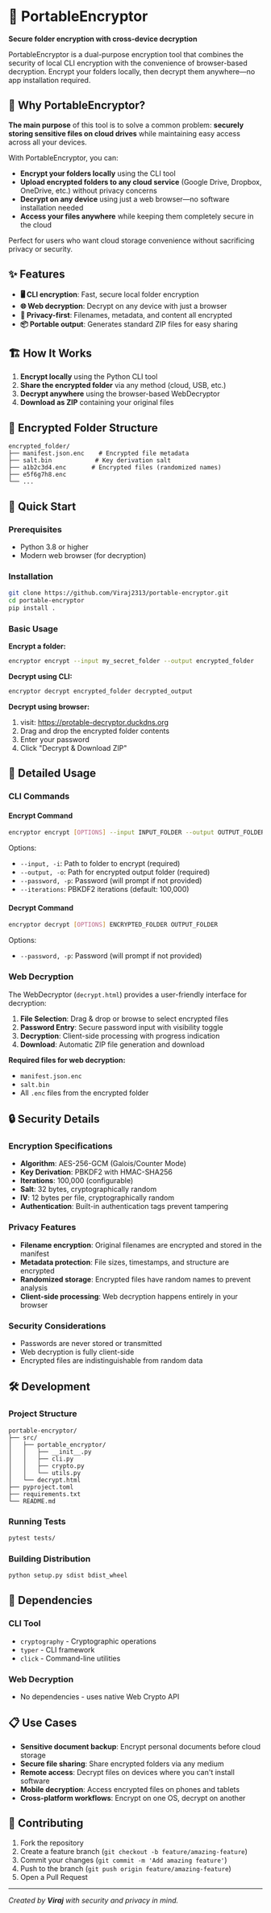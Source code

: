# 🔐 PortableEncryptor

**Secure folder encryption with cross-device decryption**

PortableEncryptor is a dual-purpose encryption tool that combines the security of local CLI encryption with the convenience of browser-based decryption. Encrypt your folders locally, then decrypt them anywhere—no app installation required.

## 🎯 Why PortableEncryptor?

**The main purpose** of this tool is to solve a common problem: **securely storing sensitive files on cloud drives** while maintaining easy access across all your devices.

With PortableEncryptor, you can:

- **Encrypt your folders locally** using the CLI tool
- **Upload encrypted folders to any cloud service** (Google Drive, Dropbox, OneDrive, etc.) without privacy concerns
- **Decrypt on any device** using just a web browser—no software installation needed
- **Access your files anywhere** while keeping them completely secure in the cloud

Perfect for users who want cloud storage convenience without sacrificing privacy or security.

## ✨ Features

- **🖥️ CLI encryption**: Fast, secure local folder encryption
- **🌐 Web decryption**: Decrypt on any device with just a browser
- **🔐 Privacy-first**: Filenames, metadata, and content all encrypted
- **📦 Portable output**: Generates standard ZIP files for easy sharing

## 🏗️ How It Works

1. **Encrypt locally** using the Python CLI tool
2. **Share the encrypted folder** via any method (cloud, USB, etc.)
3. **Decrypt anywhere** using the browser-based WebDecryptor
4. **Download as ZIP** containing your original files

## 📁 Encrypted Folder Structure

```
encrypted_folder/
├── manifest.json.enc    # Encrypted file metadata
├── salt.bin            # Key derivation salt
├── a1b2c3d4.enc       # Encrypted files (randomized names)
├── e5f6g7h8.enc
└── ...
```

## 🚀 Quick Start

### Prerequisites

- Python 3.8 or higher
- Modern web browser (for decryption)

### Installation

```bash
git clone https://github.com/Viraj2313/portable-encryptor.git
cd portable-encryptor
pip install .
```

### Basic Usage

**Encrypt a folder:**

```bash
encryptor encrypt --input my_secret_folder --output encrypted_folder
```

**Decrypt using CLI:**

```bash
encryptor decrypt encrypted_folder decrypted_output
```

**Decrypt using browser:**

1. visit: https://protable-decryptor.duckdns.org
2. Drag and drop the encrypted folder contents
3. Enter your password
4. Click "Decrypt & Download ZIP"

## 📖 Detailed Usage

### CLI Commands

#### Encrypt Command

```bash
encryptor encrypt [OPTIONS] --input INPUT_FOLDER --output OUTPUT_FOLDER
```

Options:

- `--input, -i`: Path to folder to encrypt (required)
- `--output, -o`: Path for encrypted output folder (required)
- `--password, -p`: Password (will prompt if not provided)
- `--iterations`: PBKDF2 iterations (default: 100,000)

#### Decrypt Command

```bash
encryptor decrypt [OPTIONS] ENCRYPTED_FOLDER OUTPUT_FOLDER
```

Options:

- `--password, -p`: Password (will prompt if not provided)

### Web Decryption

The WebDecryptor (`decrypt.html`) provides a user-friendly interface for decryption:

1. **File Selection**: Drag & drop or browse to select encrypted files
2. **Password Entry**: Secure password input with visibility toggle
3. **Decryption**: Client-side processing with progress indication
4. **Download**: Automatic ZIP file generation and download

**Required files for web decryption:**

- `manifest.json.enc`
- `salt.bin`
- All `.enc` files from the encrypted folder

## 🔒 Security Details

### Encryption Specifications

- **Algorithm**: AES-256-GCM (Galois/Counter Mode)
- **Key Derivation**: PBKDF2 with HMAC-SHA256
- **Iterations**: 100,000 (configurable)
- **Salt**: 32 bytes, cryptographically random
- **IV**: 12 bytes per file, cryptographically random
- **Authentication**: Built-in authentication tags prevent tampering

### Privacy Features

- **Filename encryption**: Original filenames are encrypted and stored in the manifest
- **Metadata protection**: File sizes, timestamps, and structure are encrypted
- **Randomized storage**: Encrypted files have random names to prevent analysis
- **Client-side processing**: Web decryption happens entirely in your browser

### Security Considerations

- Passwords are never stored or transmitted
- Web decryption is fully client-side
- Encrypted files are indistinguishable from random data

## 🛠️ Development

### Project Structure

```
portable-encryptor/
├── src/
│   ├── portable_encryptor/
│   │   ├── __init__.py
│   │   ├── cli.py
│   │   ├── crypto.py
│   │   └── utils.py
│   └── decrypt.html
├── pyproject.toml
├── requirements.txt
└── README.md
```

### Running Tests

```bash
pytest tests/
```

### Building Distribution

```bash
python setup.py sdist bdist_wheel
```

## 🔧 Dependencies

### CLI Tool

- `cryptography` - Cryptographic operations
- `typer` - CLI framework
- `click` - Command-line utilities

### Web Decryption

- No dependencies - uses native Web Crypto API

## 📋 Use Cases

- **Sensitive document backup**: Encrypt personal documents before cloud storage
- **Secure file sharing**: Share encrypted folders via any medium
- **Remote access**: Decrypt files on devices where you can't install software
- **Mobile decryption**: Access encrypted files on phones and tablets
- **Cross-platform workflows**: Encrypt on one OS, decrypt on another

## 🤝 Contributing

1. Fork the repository
2. Create a feature branch (`git checkout -b feature/amazing-feature`)
3. Commit your changes (`git commit -m 'Add amazing feature'`)
4. Push to the branch (`git push origin feature/amazing-feature`)
5. Open a Pull Request

---

_Created by **Viraj** with security and privacy in mind._
